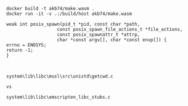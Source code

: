 
    docker build -t akb74/make.wasm .
    docker run -it -v .:/build/host akb74/make.wasm

    weak int posix_spawn(pid_t *pid, const char *path,
                       const posix_spawn_file_actions_t *file_actions,
                       const posix_spawnattr_t *attrp,
                       char *const argv[], char *const envp[]) {
    errno = ENOSYS;
    return -1;
    }

    

    system\lib\libc\musl\src\unistd\getcwd.c

    vs

    system\lib\libc\emscripten_libc_stubs.c